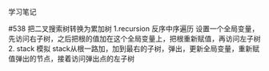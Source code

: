 学习笔记

#538 把二叉搜索树转换为累加树
	1.recursion 反序中序遍历
		设置一个全局变量，先访问右子树，之后把根的值加在这个全局变量上，把根重新赋值，再访问左子树
	2. stack 模拟
		stack从根一路加，加到最右的子树，弹出，更新全局变量，重新赋值弹出的节点，接着访问弹出点的左子树
		
